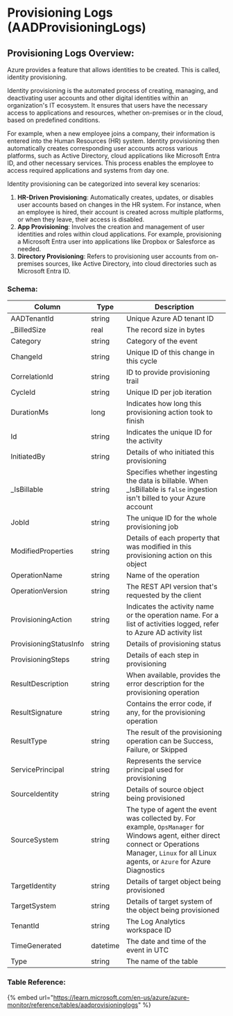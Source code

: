 # Provisioning Logs (AADProvisioningLogs)

## Provisioning Logs Overview:

Azure provides a feature that allows identities to be created. This is called, identity provisioning.&#x20;

Identity provisioning is the automated process of creating, managing, and deactivating user accounts and other digital identities within an organization's IT ecosystem. It ensures that users have the necessary access to applications and resources, whether on-premises or in the cloud, based on predefined conditions.

For example, when a new employee joins a company, their information is entered into the Human Resources (HR) system. Identity provisioning then automatically creates corresponding user accounts across various platforms, such as Active Directory, cloud applications like Microsoft Entra ID, and other necessary services. This process enables the employee to access required applications and systems from day one.

Identity provisioning can be categorized into several key scenarios:

1. **HR-Driven Provisioning**: Automatically creates, updates, or disables user accounts based on changes in the HR system. For instance, when an employee is hired, their account is created across multiple platforms, or when they leave, their access is disabled.
2. **App Provisioning**: Involves the creation and management of user identities and roles within cloud applications. For example, provisioning a Microsoft Entra user into applications like Dropbox or Salesforce as needed.
3. **Directory Provisioning**: Refers to provisioning user accounts from on-premises sources, like Active Directory, into cloud directories such as Microsoft Entra ID.

### Schema:

| Column                 | Type     | Description                                                                                                                                                                                            |
| ---------------------- | -------- | ------------------------------------------------------------------------------------------------------------------------------------------------------------------------------------------------------ |
| AADTenantId            | string   | Unique Azure AD tenant ID                                                                                                                                                                              |
| \_BilledSize           | real     | The record size in bytes                                                                                                                                                                               |
| Category               | string   | Category of the event                                                                                                                                                                                  |
| ChangeId               | string   | Unique ID of this change in this cycle                                                                                                                                                                 |
| CorrelationId          | string   | ID to provide provisioning trail                                                                                                                                                                       |
| CycleId                | string   | Unique ID per job iteration                                                                                                                                                                            |
| DurationMs             | long     | Indicates how long this provisioning action took to finish                                                                                                                                             |
| Id                     | string   | Indicates the unique ID for the activity                                                                                                                                                               |
| InitiatedBy            | string   | Details of who initiated this provisioning                                                                                                                                                             |
| \_IsBillable           | string   | Specifies whether ingesting the data is billable. When \_IsBillable is `false` ingestion isn't billed to your Azure account                                                                            |
| JobId                  | string   | The unique ID for the whole provisioning job                                                                                                                                                           |
| ModifiedProperties     | string   | Details of each property that was modified in this provisioning action on this object                                                                                                                  |
| OperationName          | string   | Name of the operation                                                                                                                                                                                  |
| OperationVersion       | string   | The REST API version that's requested by the client                                                                                                                                                    |
| ProvisioningAction     | string   | Indicates the activity name or the operation name. For a list of activities logged, refer to Azure AD activity list                                                                                    |
| ProvisioningStatusInfo | string   | Details of provisioning status                                                                                                                                                                         |
| ProvisioningSteps      | string   | Details of each step in provisioning                                                                                                                                                                   |
| ResultDescription      | string   | When available, provides the error description for the provisioning operation                                                                                                                          |
| ResultSignature        | string   | Contains the error code, if any, for the provisioning operation                                                                                                                                        |
| ResultType             | string   | The result of the provisioning operation can be Success, Failure, or Skipped                                                                                                                           |
| ServicePrincipal       | string   | Represents the service principal used for provisioning                                                                                                                                                 |
| SourceIdentity         | string   | Details of source object being provisioned                                                                                                                                                             |
| SourceSystem           | string   | The type of agent the event was collected by. For example, `OpsManager` for Windows agent, either direct connect or Operations Manager, `Linux` for all Linux agents, or `Azure` for Azure Diagnostics |
| TargetIdentity         | string   | Details of target object being provisioned                                                                                                                                                             |
| TargetSystem           | string   | Details of target system of the object being provisioned                                                                                                                                               |
| TenantId               | string   | The Log Analytics workspace ID                                                                                                                                                                         |
| TimeGenerated          | datetime | The date and time of the event in UTC                                                                                                                                                                  |
| Type                   | string   | The name of the table                                                                                                                                                                                  |

### Table Reference:

{% embed url="https://learn.microsoft.com/en-us/azure/azure-monitor/reference/tables/aadprovisioninglogs" %}
